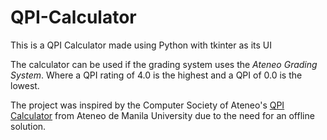 # QPI-Calculator
This is a QPI Calculator made using Python with tkinter as its UI

The calculator can be used if the grading system uses the <i>Ateneo Grading System</i>. Where a QPI rating of 4.0 is the highest and a QPI of 0.0 is the lowest.

The project was inspired by the Computer Society of Ateneo's [QPI Calculator](https://qpi.compsat.org/) from Ateneo de Manila University due to the need for an offline solution.
